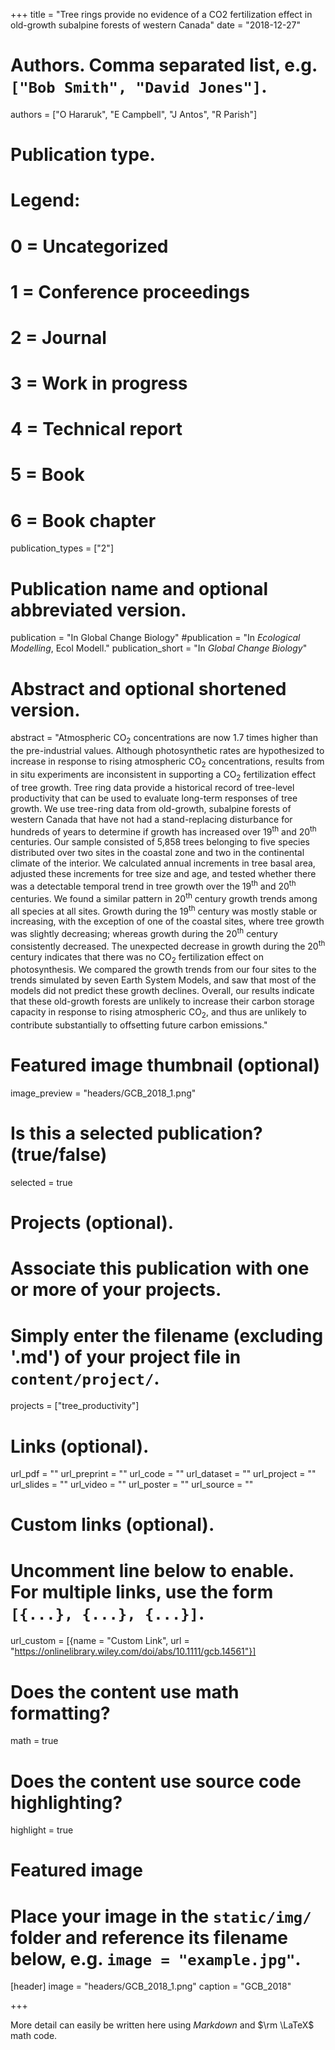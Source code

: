 +++
title = "Tree rings provide no evidence of a CO2 fertilization effect in old-growth subalpine forests of western Canada"
date = "2018-12-27"

# Authors. Comma separated list, e.g. `["Bob Smith", "David Jones"]`.
authors = ["O Hararuk", "E Campbell", "J Antos", "R Parish"]

# Publication type.
# Legend:
# 0 = Uncategorized
# 1 = Conference proceedings
# 2 = Journal
# 3 = Work in progress
# 4 = Technical report
# 5 = Book
# 6 = Book chapter
publication_types = ["2"]

# Publication name and optional abbreviated version.
publication = "In Global Change Biology"
#publication = "In *Ecological Modelling*, Ecol Modell."
publication_short = "In *Global Change Biology*"

# Abstract and optional shortened version.
abstract = "Atmospheric CO<sub>2</sub> concentrations are now 1.7 times higher than the pre-industrial values. Although photosynthetic rates are hypothesized to increase in response to rising atmospheric CO<sub>2</sub> concentrations, results from in situ experiments are inconsistent in supporting a CO<sub>2</sub> fertilization effect of tree growth. Tree ring data provide a historical record of tree-level productivity that can be used to evaluate long-term responses of tree growth. We use tree-ring data from old-growth, subalpine forests of western Canada that have not had a stand-replacing disturbance for hundreds of years to determine if growth has increased over 19<sup>th</sup> and 20<sup>th</sup> centuries. Our sample consisted of 5,858 trees belonging to five species distributed over two sites in the coastal zone and two in the continental climate of the interior. We calculated annual increments in tree basal area, adjusted these increments for tree size and age, and tested whether there was a detectable temporal trend in tree growth over the 19<sup>th</sup> and 20<sup>th</sup> centuries. We found a similar pattern in 20<sup>th</sup> century growth trends among all species at all sites. Growth during the 19<sup>th</sup> century was mostly stable or increasing, with the exception of one of the coastal sites, where tree growth was slightly decreasing; whereas growth during the 20<sup>th</sup> century consistently decreased. The unexpected decrease in growth during the 20<sup>th</sup> century indicates that there was no CO<sub>2</sub> fertilization effect on photosynthesis. We compared the growth trends from our four sites to the trends simulated by seven Earth System Models, and saw that most of the models did not predict these growth declines. Overall, our results indicate that these old-growth forests are unlikely to increase their carbon storage capacity in response to rising atmospheric CO<sub>2</sub>, and thus are unlikely to contribute substantially to offsetting future carbon emissions."

# Featured image thumbnail (optional)
image_preview = "headers/GCB_2018_1.png"

# Is this a selected publication? (true/false)
selected = true

# Projects (optional).
#   Associate this publication with one or more of your projects.
#   Simply enter the filename (excluding '.md') of your project file in `content/project/`.
projects = ["tree_productivity"]

# Links (optional).
url_pdf = ""
url_preprint = ""
url_code = ""
url_dataset = ""
url_project = ""
url_slides = ""
url_video = ""
url_poster = ""
url_source = ""

# Custom links (optional).
#   Uncomment line below to enable. For multiple links, use the form `[{...}, {...}, {...}]`.
url_custom = [{name = "Custom Link", url = "https://onlinelibrary.wiley.com/doi/abs/10.1111/gcb.14561"}]

# Does the content use math formatting?
math = true

# Does the content use source code highlighting?
highlight = true

# Featured image
# Place your image in the `static/img/` folder and reference its filename below, e.g. `image = "example.jpg"`.
[header]
image = "headers/GCB_2018_1.png"
caption = "GCB_2018"

+++

More detail can easily be written here using *Markdown* and $\rm \LaTeX$ math code.
